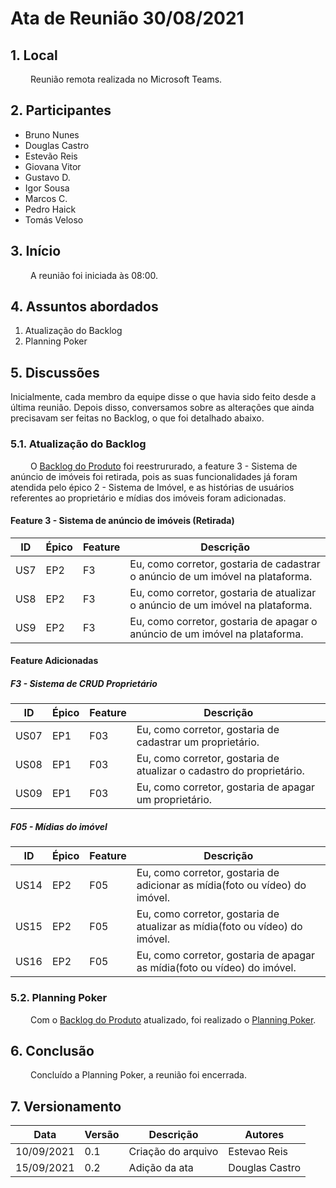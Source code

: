 # Ata de Reunião 30/08/2021
## 1. Local
&emsp;&emsp; Reunião remota realizada no Microsoft Teams.

## 2. Participantes
 - Bruno Nunes
 - Douglas Castro
 - Estevão Reis
 - Giovana Vitor
 - Gustavo D.
 - Igor Sousa
 - Marcos C.
 - Pedro Haick
 - Tomás Veloso
  
## 3. Início
 &emsp;&emsp; A reunião foi iniciada às 08:00.

## 4. Assuntos abordados
 1. Atualização do Backlog
 2. Planning Poker
   
## 5. Discussões
  Inicialmente, cada membro da equipe disse o que havia sido feito desde a última reunião. Depois disso, conversamos sobre as alterações que ainda precisavam ser feitas no Backlog, o que foi detalhado abaixo.

### 5.1. Atualização do Backlog
 &emsp;&emsp; O [Backlog do Produto](https://unbarqdsw2021-1.github.io/2021.1_G04_Cardeal/modelagem/backlog_do_produto/) foi reestrururado, a feature 3 - Sistema de anúncio de imóveis foi retirada, pois as suas funcionalidades já foram atendida pelo épico 2 - Sistema de Imóvel, e as histórias de usuários referentes ao proprietário e mídias dos imóveis foram adicionadas.

#### Feature 3 - Sistema de anúncio de imóveis (Retirada)

| ID  | Épico  | Feature | Descrição |
| --- | ------ | ------- | --------- |
| US7 | EP2 | F3 | Eu, como corretor, gostaria de cadastrar o anúncio de um imóvel na plataforma. |
| US8 | EP2 | F3 | Eu, como corretor, gostaria de atualizar o anúncio de um imóvel na plataforma. |
| US9 | EP2 | F3 | Eu, como corretor, gostaria de apagar o anúncio de um imóvel na plataforma. |

#### Feature Adicionadas

##### F3 - Sistema de CRUD Proprietário

 | ID  | Épico  | Feature | Descrição |
 | --- | ------ | ------- | --------- |
 | US07 |	EP1	| F03 |	Eu, como corretor, gostaria de cadastrar um proprietário. |
 | US08	| EP1	| F03	| Eu, como corretor, gostaria de atualizar o cadastro do proprietário. |
 | US09 |	EP1	| F03	| Eu, como corretor, gostaria de apagar um proprietário. |
 
##### F05 -	Mídias do imóvel
 
  | ID  | Épico  | Feature | Descrição |
  | --- | ------ | ------- | --------- |
  | US14 | EP2 | F05 | Eu, como corretor, gostaria de adicionar as mídia(foto ou vídeo) do imóvel. |
  | US15 | EP2 | F05 | Eu, como corretor, gostaria de atualizar as mídia(foto ou vídeo) do imóvel. |
  | US16 | EP2 | F05 | Eu, como corretor, gostaria de apagar as mídia(foto ou vídeo) do imóvel. |

### 5.2. Planning Poker
  &emsp;&emsp; Com o [Backlog do Produto](https://unbarqdsw2021-1.github.io/2021.1_G04_Cardeal/modelagem/backlog_do_produto/) atualizado, foi realizado o [Planning Poker](../planning_poker.md).

## 6. Conclusão
  &emsp;&emsp; Concluído a Planning Poker, a reunião foi encerrada.

## 7. Versionamento

| Data       | Versão | Descrição         | Autores       |
| ---------- | ------ | ----------------- | ------------- |
| 10/09/2021 | 0.1    | Criação do arquivo| Estevao Reis  |
| 15/09/2021 | 0.2    | Adição da ata | Douglas Castro  |